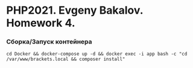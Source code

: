 # PHP2021. Evgeny Bakalov. Homework 4.


### Сборка/Запуск контейнера 
```
cd Docker && docker-compose up -d && docker exec -i app bash -c "cd /var/www/brackets.local && composer install"
```
